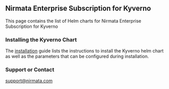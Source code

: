 ## Nirmata Enterprise Subscription for Kyverno

This page contains the list of Helm charts for Nirmata Enterprise Subscription for Kyverno

### Installing the Kyverno Chart 
The [installation](https://github.com/nirmata/kyverno-charts/blob/main/nirmata/README.md) guide lists the instructions to install the Kyverno helm chart as well as the parameters that can be configured during installation.


### Support or Contact

support@nirmata.com

